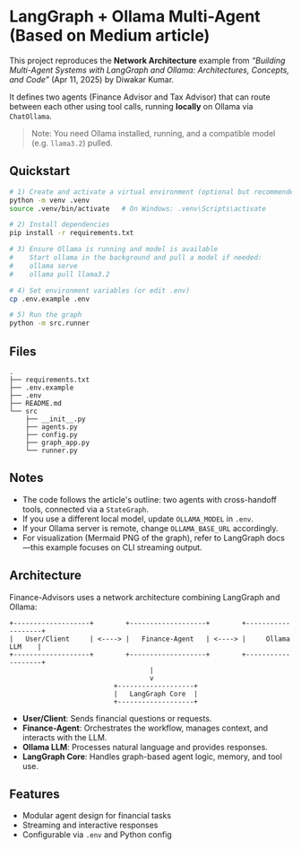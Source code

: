 # LangGraph + Ollama Multi-Agent (Based on Medium article)

This project reproduces the **Network Architecture** example from
*“Building Multi-Agent Systems with LangGraph and Ollama: Architectures, Concepts, and Code”* (Apr 11, 2025) by Diwakar Kumar.

It defines two agents (Finance Advisor and Tax Advisor) that can route between each other using tool calls,
running **locally** on Ollama via `ChatOllama`.

> Note: You need Ollama installed, running, and a compatible model (e.g. `llama3.2`) pulled.

## Quickstart

```bash
# 1) Create and activate a virtual environment (optional but recommended)
python -m venv .venv
source .venv/bin/activate   # On Windows: .venv\Scripts\activate

# 2) Install dependencies
pip install -r requirements.txt

# 3) Ensure Ollama is running and model is available
#    Start ollama in the background and pull a model if needed:
#    ollama serve
#    ollama pull llama3.2

# 4) Set environment variables (or edit .env)
cp .env.example .env

# 5) Run the graph
python -m src.runner
```

## Files

```
.
├── requirements.txt
├── .env.example
├── .env
├── README.md
└── src
    ├── __init__.py
    ├── agents.py
    ├── config.py
    ├── graph_app.py
    └── runner.py
```

## Notes

- The code follows the article's outline: two agents with cross-handoff tools, connected via a `StateGraph`.
- If you use a different local model, update `OLLAMA_MODEL` in `.env`.
- If your Ollama server is remote, change `OLLAMA_BASE_URL` accordingly.
- For visualization (Mermaid PNG of the graph), refer to LangGraph docs—this example focuses on CLI streaming output.

## Architecture

Finance-Advisors uses a network architecture combining LangGraph and Ollama:

```
+-------------------+        +-------------------+        +-------------------+
|   User/Client     | <----> |   Finance-Agent   | <----> |     Ollama LLM    |
+-------------------+        +-------------------+        +-------------------+
                                   |
                                   v
                          +-------------------+
                          |   LangGraph Core  |
                          +-------------------+
```
- **User/Client**: Sends financial questions or requests.
- **Finance-Agent**: Orchestrates the workflow, manages context, and interacts with the LLM.
- **Ollama LLM**: Processes natural language and provides responses.
- **LangGraph Core**: Handles graph-based agent logic, memory, and tool use.

## Features
- Modular agent design for financial tasks
- Streaming and interactive responses
- Configurable via `.env` and Python config

